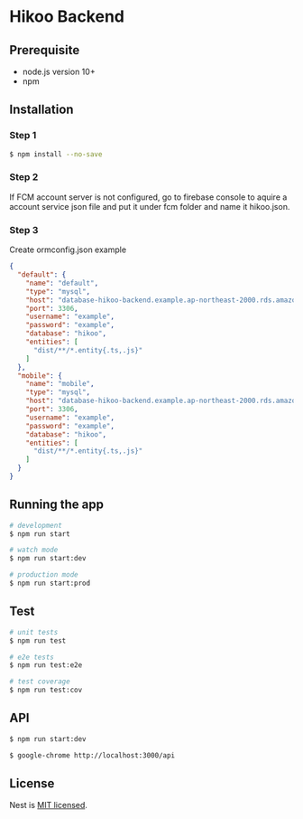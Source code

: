 # Hikoo Backend

## Prerequisite
- node.js version 10+
- npm

## Installation

### Step 1
```bash
$ npm install --no-save
```

### Step 2
If FCM account server is not configured, go to firebase console to aquire a account service json file and put it under fcm folder and name it hikoo.json.

### Step 3
Create ormconfig.json
example
```json
{
  "default": {
    "name": "default",
    "type": "mysql",
    "host": "database-hikoo-backend.example.ap-northeast-2000.rds.amazonaws.com",
    "port": 3306,
    "username": "example",
    "password": "example",
    "database": "hikoo",
    "entities": [
      "dist/**/*.entity{.ts,.js}"
    ]
  },
  "mobile": {
    "name": "mobile",
    "type": "mysql",
    "host": "database-hikoo-backend.example.ap-northeast-2000.rds.amazonaws.com",,
    "port": 3306,
    "username": "example",
    "password": "example",
    "database": "hikoo",
    "entities": [
      "dist/**/*.entity{.ts,.js}"
    ]
  }
}
```

## Running the app

```bash
# development
$ npm run start

# watch mode
$ npm run start:dev

# production mode
$ npm run start:prod
```

## Test

```bash
# unit tests
$ npm run test

# e2e tests
$ npm run test:e2e

# test coverage
$ npm run test:cov
```

## API
```bash
$ npm run start:dev

$ google-chrome http://localhost:3000/api
```

## License

  Nest is [MIT licensed](LICENSE).

